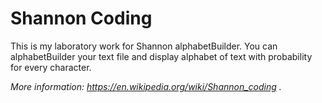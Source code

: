 # Shannon Coding
This is my laboratory work for Shannon alphabetBuilder. You can alphabetBuilder your text file and display alphabet of text with 
probability for every character.

_More information: https://en.wikipedia.org/wiki/Shannon_coding ._